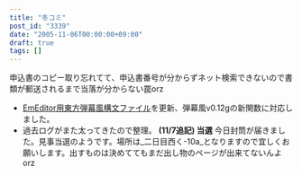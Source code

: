 ```yaml
---
title: "冬コミ"
post_id: "3339"
date: "2005-11-06T00:00:00+09:00"
draft: true
tags: []
---
```



申込書のコピー取り忘れてて、申込書番号が分からずネット検索できないので書類が郵送されるまで当落が分からない罠orz

  * [EmEditor用東方弾幕風構文ファイル](/emeditor-danmakufu)を更新、弾幕風v0.12gの新関数に対応しました。
  * 過去ログがまた太ってきたので整理。
**(11/7追記) 当選** 今日封筒が届きました。見事当選のようです。場所は_二日目西く-10a_となりますので宜しくお願いします。出すものは決めててもまだ出し物のページが出来てないんよorz

